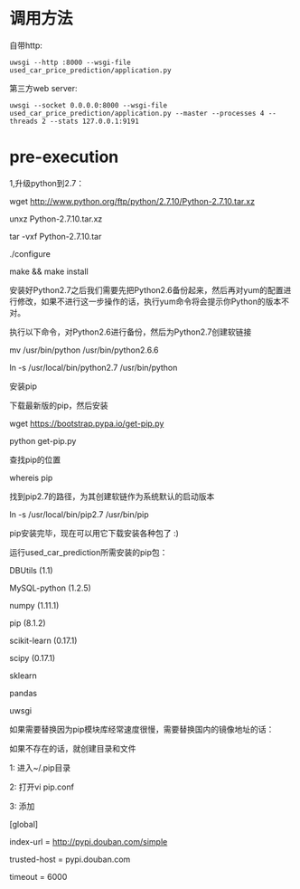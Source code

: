 # 调用方法
自带http: 

	uwsgi --http :8000 --wsgi-file used_car_price_prediction/application.py

第三方web server: 

	uwsgi --socket 0.0.0.0:8000 --wsgi-file used_car_price_prediction/application.py --master --processes 4 --threads 2 --stats 127.0.0.1:9191

# pre-execution
1,升级python到2.7：

wget http://www.python.org/ftp/python/2.7.10/Python-2.7.10.tar.xz

unxz Python-2.7.10.tar.xz

tar -vxf Python-2.7.10.tar

./configure

make && make install

安装好Python2.7之后我们需要先把Python2.6备份起来，然后再对yum的配置进行修改，如果不进行这一步操作的话，执行yum命令将会提示你Python的版本不对。

执行以下命令，对Python2.6进行备份，然后为Python2.7创建软链接

mv /usr/bin/python /usr/bin/python2.6.6

ln -s /usr/local/bin/python2.7 /usr/bin/python



安装pip

下载最新版的pip，然后安装

wget https://bootstrap.pypa.io/get-pip.py

python get-pip.py

查找pip的位置

whereis pip

找到pip2.7的路径，为其创建软链作为系统默认的启动版本

ln -s /usr/local/bin/pip2.7 /usr/bin/pip

pip安装完毕，现在可以用它下载安装各种包了 :)



运行used_car_prediction所需安装的pip包：

DBUtils (1.1)

MySQL-python (1.2.5)

numpy (1.11.1)

pip (8.1.2)

scikit-learn (0.17.1)

scipy (0.17.1)

sklearn

pandas

uwsgi



如果需要替换因为pip模块库经常速度很慢，需要替换国内的镜像地址的话：

如果不存在的话，就创建目录和文件

1: 进入~/.pip目录

2: 打开vi pip.conf

3: 添加

[global]

index-url = http://pypi.douban.com/simple

trusted-host = pypi.douban.com

timeout = 6000
